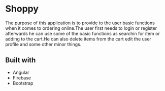 
# Shoppy
The purpose of this application is to provide to the user basic functions when it comes to ordering online.The user first needs to login or register afterwards he can use some of the basic functions as searchin for item or adding to the cart.He can also delete items from the cart edit the user profile and some other minor things.

## Built with
* Angular
* Firebase
* Bootstrap
